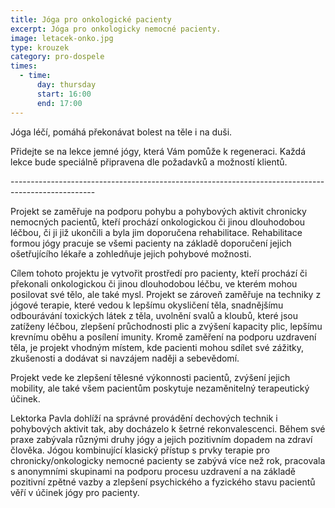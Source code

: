 ```yaml
---
title: Jóga pro onkologické pacienty
excerpt: Jóga pro onkologicky nemocné pacienty.
image: letacek-onko.jpg
type: krouzek
category: pro-dospele
times:
  - time:
      day: thursday
      start: 16:00
      end: 17:00
---
```


Jóga léčí, pomáhá překonávat bolest na těle i na duši.

Přidejte se na lekce jemné jógy, která Vám pomůže k regeneraci. Každá lekce bude speciálně připravena dle požadavků a možností klientů.

\---------------------------------------------------------------------------------------------------

Projekt se zaměřuje na podporu pohybu a pohybových aktivit chronicky nemocných pacientů, kteří prochází onkologickou či jinou dlouhodobou léčbou, či ji již ukončili a byla jim doporučena rehabilitace. Rehabilitace formou jógy pracuje se všemi pacienty na základě doporučení jejich ošetřujícího lékaře a zohledňuje jejich pohybové možnosti.

Cílem tohoto projektu je vytvořit prostředí pro pacienty, kteří prochází či překonali onkologickou či jinou dlouhodobou léčbu, ve kterém mohou posilovat své tělo, ale také mysl. Projekt se zároveň zaměřuje na techniky z jógové terapie, které vedou k lepšímu okysličení těla, snadnějšímu odbourávání toxických látek z těla, uvolnění svalů a kloubů, které jsou zatíženy léčbou, zlepšení průchodnosti plic a zvýšení kapacity plic, lepšímu krevnímu oběhu a posílení imunity. Kromě zaměření na podporu uzdravení těla, je projekt vhodným místem, kde pacienti mohou sdílet své zážitky, zkušenosti a dodávat si navzájem naději a sebevědomí.

Projekt vede ke zlepšení tělesné výkonnosti pacientů, zvýšení jejich mobility, ale také všem pacientům poskytuje nezaměnitelný terapeutický účinek.

Lektorka Pavla dohlíží na správné provádění dechových technik i pohybových aktivit tak, aby docházelo k šetrné rekonvalescenci. Během své praxe zabývala různými druhy jógy a jejich pozitivním dopadem na zdraví člověka. Jógou kombinující klasický přístup s prvky terapie pro chronicky/onkologicky nemocné pacienty se zabývá více než rok, pracovala s anonymními skupinami na podporu procesu uzdravení a na základě pozitivní zpětné vazby a zlepšení psychického a fyzického stavu pacientů věří v účinek jógy pro pacienty.
